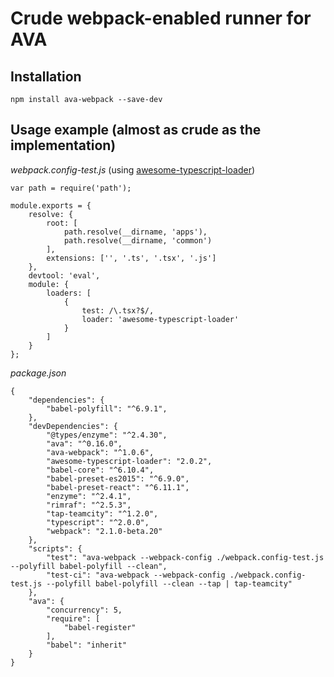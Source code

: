 # Crude webpack-enabled runner for AVA

## Installation

```
npm install ava-webpack --save-dev
```

## Usage example (almost as crude as the implementation)

*webpack.config-test.js* (using [awesome-typescript-loader](https://github.com/s-panferov/awesome-typescript-loader))

```
var path = require('path');

module.exports = {
	resolve: {
		root: [
			path.resolve(__dirname, 'apps'),
			path.resolve(__dirname, 'common')
		],
		extensions: ['', '.ts', '.tsx', '.js']
	},
	devtool: 'eval',
	module: {
		loaders: [
			{
				test: /\.tsx?$/,
				loader: 'awesome-typescript-loader'
			}
		]
	}
};

```

*package.json*

```
{
	"dependencies": {
		"babel-polyfill": "^6.9.1",
	},
	"devDependencies": {
		"@types/enzyme": "^2.4.30",
		"ava": "^0.16.0",
		"ava-webpack": "^1.0.6",
		"awesome-typescript-loader": "2.0.2",
		"babel-core": "^6.10.4",
		"babel-preset-es2015": "^6.9.0",
		"babel-preset-react": "^6.11.1",
		"enzyme": "^2.4.1",
		"rimraf": "^2.5.3",
		"tap-teamcity": "^1.2.0",
		"typescript": "^2.0.0",
		"webpack": "2.1.0-beta.20"
	},
	"scripts": {
		"test": "ava-webpack --webpack-config ./webpack.config-test.js --polyfill babel-polyfill --clean",
		"test-ci": "ava-webpack --webpack-config ./webpack.config-test.js --polyfill babel-polyfill --clean --tap | tap-teamcity"
	},
	"ava": {
		"concurrency": 5,
		"require": [
			"babel-register"
		],
		"babel": "inherit"
	}
}

```